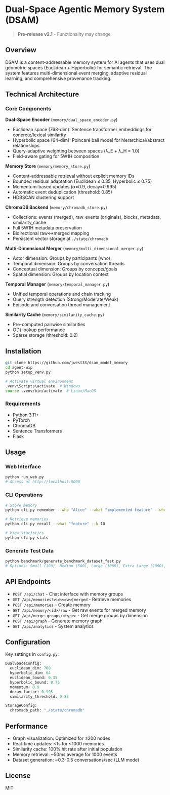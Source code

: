 # Dual-Space Agentic Memory System (DSAM)

> **Pre-release v2.1** - Functionality may change

## Overview

DSAM is a content-addressable memory system for AI agents that uses dual geometric spaces (Euclidean + Hyperbolic) for semantic retrieval. The system features multi-dimensional event merging, adaptive residual learning, and comprehensive provenance tracking.

## Technical Architecture

### Core Components

**Dual-Space Encoder** (`memory/dual_space_encoder.py`)
- Euclidean space (768-dim): Sentence transformer embeddings for concrete/lexical similarity
- Hyperbolic space (64-dim): Poincaré ball model for hierarchical/abstract relationships  
- Query-adaptive weighting between spaces (λ_E + λ_H = 1.0)
- Field-aware gating for 5W1H composition

**Memory Store** (`memory/memory_store.py`)
- Content-addressable retrieval without explicit memory IDs
- Bounded residual adaptation (Euclidean ≤ 0.35, Hyperbolic ≤ 0.75)
- Momentum-based updates (α=0.9, decay=0.995)
- Automatic event deduplication (threshold: 0.85)
- HDBSCAN clustering support

**ChromaDB Backend** (`memory/chromadb_store.py`)
- Collections: events (merged), raw_events (originals), blocks, metadata, similarity_cache
- Full 5W1H metadata preservation
- Bidirectional raw↔merged mapping
- Persistent vector storage at `./state/chromadb`

**Multi-Dimensional Merger** (`memory/multi_dimensional_merger.py`)
- Actor dimension: Groups by participants (who)
- Temporal dimension: Groups by conversation threads
- Conceptual dimension: Groups by concepts/goals
- Spatial dimension: Groups by location context

**Temporal Manager** (`memory/temporal_manager.py`)
- Unified temporal operations and chain tracking
- Query strength detection (Strong/Moderate/Weak)
- Episode and conversation thread management

**Similarity Cache** (`memory/similarity_cache.py`)
- Pre-computed pairwise similarities
- O(1) lookup performance
- Sparse storage (threshold: 0.2)

## Installation

```bash
git clone https://github.com/jwest33/dsam_model_memory
cd agent-wip
python setup_venv.py

# Activate virtual environment
.venv\Scripts\activate  # Windows
source .venv/bin/activate  # Linux/MacOS
```

### Requirements
- Python 3.11+
- PyTorch
- ChromaDB
- Sentence Transformers
- Flask

## Usage

### Web Interface
```bash
python run_web.py
# Access at http://localhost:5000
```

### CLI Operations
```bash
# Store memory
python cli.py remember --who "Alice" --what "implemented feature" --where "backend"

# Retrieve memories
python cli.py recall --what "feature" --k 10

# View statistics
python cli.py stats
```

### Generate Test Data
```bash
python benchmark/generate_benchmark_dataset_fast.py
# Options: Small (100), Medium (500), Large (1000), Extra Large (2000), Massive (5000)
```

## API Endpoints

- `POST /api/chat` - Chat interface with memory groups
- `GET /api/memories?view=raw|merged` - Retrieve memories
- `POST /api/memories` - Create memory
- `GET /api/memory/<id>/raw` - Get raw events for merged memory
- `GET /api/merge-groups/<type>` - Get merge groups by dimension
- `POST /api/graph` - Generate memory graph
- `GET /api/analytics` - System analytics

## Configuration

Key settings in `config.py`:

```python
DualSpaceConfig:
  euclidean_dim: 768
  hyperbolic_dim: 64
  euclidean_bound: 0.35
  hyperbolic_bound: 0.75
  momentum: 0.9
  decay_factor: 0.995
  similarity_threshold: 0.85

StorageConfig:
  chromadb_path: "./state/chromadb"
```

## Performance

- Graph visualization: Optimized for ≤200 nodes
- Real-time updates: <1s for <1000 memories
- Similarity cache: 100% hit rate after initial population
- Memory retrieval: ~50ms average for 1000 events
- Dataset generation: ~0.3-0.5 conversations/sec (LLM mode)

## License

MIT
